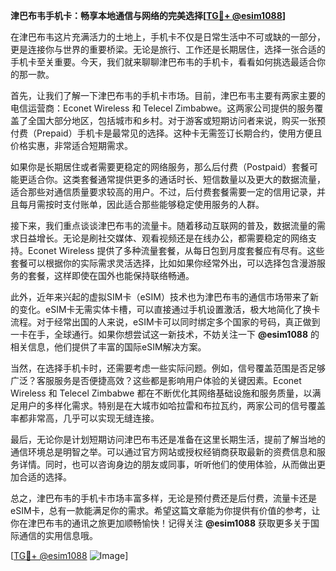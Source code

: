 **津巴布韦手机卡：畅享本地通信与网络的完美选择[[TG💪+ @esim1088](https://t.me/s/esim1088)]**

在津巴布韦这片充满活力的土地上，手机卡不仅是日常生活中不可或缺的一部分，更是连接你与世界的重要桥梁。无论是旅行、工作还是长期居住，选择一张合适的手机卡至关重要。今天，我们就来聊聊津巴布韦的手机卡，看看如何挑选最适合你的那一款。

首先，让我们了解一下津巴布韦的手机卡市场。目前，津巴布韦主要有两家主要的电信运营商：Econet Wireless 和 Telecel Zimbabwe。这两家公司提供的服务覆盖了全国大部分地区，包括城市和乡村。对于游客或短期访问者来说，购买一张预付费（Prepaid）手机卡是最常见的选择。这种卡无需签订长期合约，使用方便且价格实惠，非常适合短期需求。

如果你是长期居住或者需要更稳定的网络服务，那么后付费（Postpaid）套餐可能更适合你。这类套餐通常提供更多的通话时长、短信数量以及更大的数据流量，适合那些对通信质量要求较高的用户。不过，后付费套餐需要一定的信用记录，并且每月需按时支付账单，因此适合那些能够稳定使用服务的人群。

接下来，我们重点谈谈津巴布韦的流量卡。随着移动互联网的普及，数据流量的需求日益增长。无论是刷社交媒体、观看视频还是在线办公，都需要稳定的网络支持。Econet Wireless 提供了多种流量套餐，从每日包到月度套餐应有尽有。这些套餐可以根据你的实际需求灵活选择，比如如果你经常外出，可以选择包含漫游服务的套餐，这样即使在国外也能保持联络畅通。

此外，近年来兴起的虚拟SIM卡（eSIM）技术也为津巴布韦的通信市场带来了新的变化。eSIM卡无需实体卡槽，可以直接通过手机设置激活，极大地简化了换卡流程。对于经常出国的人来说，eSIM卡可以同时绑定多个国家的号码，真正做到一卡在手，全球通行。如果你想尝试这一新技术，不妨关注一下 **@esim1088** 的相关信息，他们提供了丰富的国际eSIM解决方案。

当然，在选择手机卡时，还需要考虑一些实际问题。例如，信号覆盖范围是否足够广泛？客服服务是否便捷高效？这些都是影响用户体验的关键因素。Econet Wireless 和 Telecel Zimbabwe 都在不断优化其网络基础设施和服务质量，以满足用户的多样化需求。特别是在大城市如哈拉雷和布拉瓦约，两家公司的信号覆盖率都非常高，几乎可以实现无缝连接。

最后，无论你是计划短期访问津巴布韦还是准备在这里长期生活，提前了解当地的通信环境总是明智之举。可以通过官方网站或授权经销商获取最新的资费信息和服务详情。同时，也可以咨询身边的朋友或同事，听听他们的使用体验，从而做出更加合适的选择。

总之，津巴布韦的手机卡市场丰富多样，无论是预付费还是后付费，流量卡还是eSIM卡，总有一款能满足你的需求。希望这篇文章能为你提供有价值的参考，让你在津巴布韦的通讯之旅更加顺畅愉快！记得关注 **@esim1088** 获取更多关于国际通信的实用信息哦。

[[TG💪+ @esim1088](https://t.me/s/esim1088) ![Image](https://i.postimg.cc/4NQfJmqS/Snipaste-2025-05-13-00-14-12.png)]